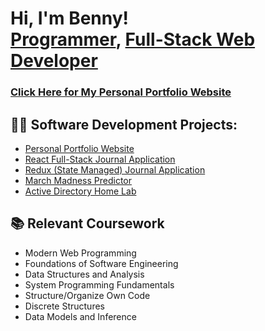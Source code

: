 <h1>Hi, I'm Benny! <br/><a href="https://github.com/brakower">Programmer</a>, <a href="https://www.linkedin.com/in/benny-rakower/">Full-Stack Web Developer</a></h1>

<h3><a href="https://bennyrakower.bennyrakower.online">Click Here for My Personal Portfolio Website</a></h3>

<h2>👨‍💻 Software Development Projects:</h2>

- [Personal Portfolio Website](https://github.com/brakower/Personal-Portfolio-Website)
- [React Full-Stack Journal Application](https://github.com/brakower/COMP426FinalProject)
- [Redux (State Managed) Journal Application](https://github.com/brakower/Journal-Application)
- [March Madness Predictor](https://github.com/brakower/MarchMadness_2024.git)
- [Active Directory Home Lab](https://github.com/brakower/ActiveDirectoryLab/tree/main)

<h2>📚 Relevant Coursework</h2>

- Modern Web Programming
- Foundations of Software Engineering
- Data Structures and Analysis
- System Programming Fundamentals
- Structure/Organize Own Code
- Discrete Structures
- Data Models and Inference



<!--Here are some ideas to get you started:

- 🔭 I’m currently working on ...
- 🌱 I’m currently learning ...
- 👯 I’m looking to collaborate on ...
- 🤔 I’m looking for help with ...
- 💬 Ask me about ...
- 📫 How to reach me: ...
- 😄 Pronouns: ...
- ⚡ Fun fact: ...
-->
